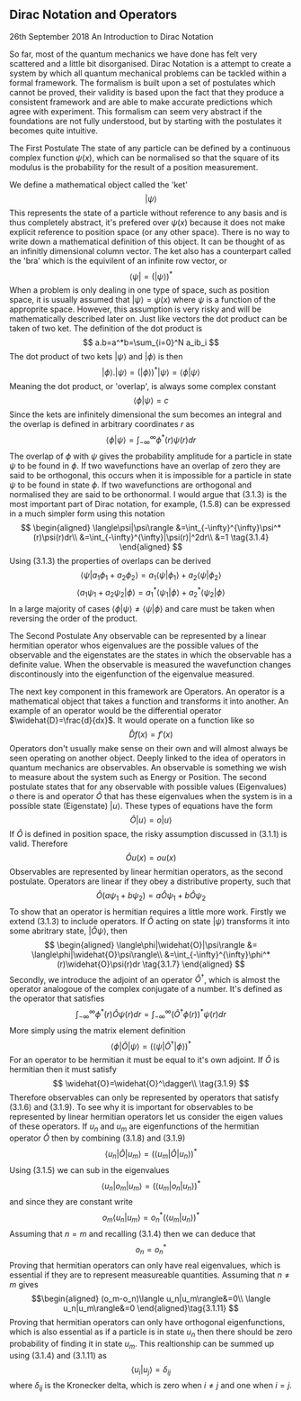 ## Dirac Notation and Operators
26th September 2018
An Introduction to Dirac Notation



So far, most of the quantum mechanics we have done has felt very scattered and a little bit disorganised. Dirac
Notation is a attempt to create a system by which all quantum mechanical problems can be tackled within a formal
framework. The formalism is built upon a set of postulates which cannot be proved, their validity is based upon the
fact that they produce a consistent framework and are able to make accurate predictions which agree with
experiment. This formalism can seem very abstract if the foundations are not fully understood, but by starting with
the postulates it becomes quite intuitive.

The First Postulate
The state of any particle can be defined by a continuous complex function $\psi(x)$, which can be normalised so that
the square of its modulus is the probability for the result of a position measurement. 


We define a mathematical object called the 'ket'
$$
|\psi\rangle
$$
This represents the state of a particle without reference to any basis and is thus completely abstract, it's prefered over $\psi(x)$ because it does not make explicit reference to position space (or any other space). There is no way to write down a mathematical definition of this object. It can be thought of as an infinitly dimensional column vector. The ket also has a counterpart called the 'bra' which is the equivilent of an infinite row vector, or
$$
\langle\psi|=\left(|\psi\rangle\right)^* \tag{3.1.1}
$$
When a problem is only dealing in one type of space, such as position space, it is usually assumed that $|\psi\rangle = \psi(x)$ where $\psi$ is a function of the approprite space. However, this assumption is very risky and will be mathematically described later on. 
Just like vectors the dot product can be taken of two ket. The definition of the dot product is
$$
a.b=a^*b=\sum_{i=0}^N a_ib_i
$$
The dot product of two kets $|\psi\rangle$ and $|\phi\rangle$ is then 
$$
|\phi\rangle.|\psi\rangle=\left(|\phi\rangle\right)^*|\psi\rangle=\langle\phi|\psi\rangle
$$
Meaning the dot product, or 'overlap', is always some complex constant
$$
\langle\phi|\psi\rangle = c\tag{3.1.2}
$$ 
Since the kets are infinitely dimensional the sum becomes an integral and the overlap is defined in arbitrary coordinates $r$ as
$$
\langle\phi|\psi\rangle =\int_{-\infty}^{\infty}\phi^*(r)\psi(r)dr \tag{3.1.3}
$$
The overlap of $\phi$ with $\psi$ gives the probability amplitude for a particle in state $\psi$ to be found in
$\phi$. If two wavefunctions have an overlap of zero they are said to be orthogonal, this occurs when it is
impossible for a particle in state $\psi$ to be found in state $\phi$. If two wavefunctions are orthogonal and
normalised they are said to be orthonormal.
I would argue that $(3.1.3)$ is the most important part of Dirac notation, for example, $(1.5.8)$ can be expressed in a much simpler form using this notation
$$
\begin{aligned}
\langle\psi|\psi\rangle &=\int_{-\infty}^{\infty}\psi^*(r)\psi(r)dr\\
&=\int_{-\infty}^{\infty}|\psi(r)|^2dr\\
&=1 \tag{3.1.4}
\end{aligned}
$$
Using $(3.1.3)$ the properties of overlaps can be derived
$$
\langle\psi|a_1\phi_1 + a_2\phi_2\rangle = a_1\langle\psi|\phi_1\rangle + a_2\langle\psi|\phi_2\rangle
$$
$$
\langle a_1\psi_1 + a_2\psi_2|\phi\rangle = a^*_1\langle\psi_1|\phi\rangle + a^*_2\langle\psi_2|\phi\rangle
$$
In a large majority of cases $\langle\phi|\psi\rangle \neq \langle\psi|\phi\rangle$ and care must be taken when
reversing the order of the product.

The Second Postulate
Any observable can be represented by a linear hermitian operator whos eigenvalues are the possible values of the
observable and the eigenstates are the states in which the observable has a definite value. When the observable
is measured the wavefunction changes discontinously into the eigenfunction of the eigenvalue measured. 

The next key component in this framework are Operators. An operator is a mathematical object that takes a function
and transforms it into another. An example of an operator would be the differential operator
$\widehat{D}=\frac{d}{dx}$. It would operate on a function like so
$$
\widehat{D}f(x)=f'(x)
$$
Operators don't usually make sense on their own and will almost always be seen operating on another object. Deeply
linked to the idea of operators in quantum mechanics are observables. An observable is something we wish to measure about the system
such as Energy or Position. The second postulate states that for any observable with possible values (Eigenvalues)
$o$ there is and operator $\widehat{O}$ that has these eigenvalues when the system is in a possible state (Eigenstate) $|u\rangle$. These
types of equations have the form
$$
\widehat{O}|u\rangle=o|u\rangle\tag{3.1.5}
$$
If $\widehat{O}$ is defined in position space, the risky assumption discussed in $(3.1.1)$ is valid. Therefore
$$
\widehat{O}u(x)=ou(x)
$$
Observables are represented by linear hermitian operators, as the second postulate. Operators are linear
if they obey a distributive property, such that
$$
\widehat{O}(a\psi_1+b\psi_2)=a\widehat{O}\psi_1+b\widehat{O}\psi_2\tag{3.1.6}
$$
To show that an operator is hermitian requires a little more work. Firstly we extend $(3.1.3)$ to include operators. If $\widehat{O}$ acting on state $|\psi\rangle$ transforms it into some abritrary state, $|\widehat{O}\psi\rangle$, then
$$
\begin{aligned}
\langle\phi|\widehat{O}|\psi\rangle &= \langle\phi|\widehat{O}\psi\rangle\\
&=\int_{-\infty}^{\infty}\phi^*(r)\widehat{O}\psi(r)dr \tag{3.1.7}
\end{aligned}
$$
Secondly, we introduce the adjoint of an operator $\widehat{O}^\dagger$, which is almost the operator analogoue of the complex conjugate of a number. It's defined as the operator that satisfies
$$
\int_{-\infty}^{\infty}\phi^*(r)\widehat{O}\psi(r)dr=\int_{-\infty}^{\infty}(\widehat{O}^\dagger\phi(r))^*\psi(r)dr
$$
More simply using the matrix element definition
$$
\langle\phi|\widehat{O}|\psi\rangle=(\langle\psi|\widehat{O}^\dagger|\phi\rangle)^*\tag{3.1.8}
$$
For an operator to be hermitian it must be equal to it's own adjoint. If $\widehat{O}$ is hermitian then it must
satisfy
$$
\widehat{O}=\widehat{O}^\dagger\\ \tag{3.1.9}
$$
Therefore observables can only be represented by operators that satisfy $(3.1.6)$ and $(3.1.9)$. To see why it is
important for observables to be represented by linear hermitian operators let us consider the eigen values of these
operators. If $u_n$ and $u_m$ are eigenfunctions of the hermitian operator $\widehat{O}$ then by combining $(3.1.8)$ and $(3.1.9)$
$$
\langle u_n|\widehat{O}|u_m\rangle=(\langle u_m|\widehat{O}|u_n\rangle)^*
$$
Using $(3.1.5)$ we can sub in the eigenvalues
$$
\langle u_n|o_m|u_m\rangle=(\langle u_m|o_n|u_n\rangle)^*
$$
and since they are constant write
$$
o_m\langle u_n|u_m\rangle=o_n^*(\langle u_m|u_n\rangle)^*
$$
Assuming that $n=m$ and recalling $(3.1.4)$ then we can deduce that
$$
o_n=o_n^*\tag{3.1.10}
$$
Proving that hermitian operators can only have real eigenvalues, which is essential if they are to represent
measureable quantities. Assuming that $n\neq m$ gives
$$\begin{aligned}
(o_m-o_n)\langle u_n|u_m\rangle&=0\\
\langle u_n|u_m\rangle&=0
\end{aligned}\tag{3.1.11}
$$
Proving that hermitian operators can only have orthogonal eigenfunctions, which is also essential as if a particle
is in state $u_n$ then there should be zero probability of finding it in state $u_m$. This realtionship can be summed up using $(3.1.4)$ and $(3.1.11)$ as
$$
\langle u_i|u_j\rangle = \delta_{ij}
$$
where $\delta_{ij}$ is the Kronecker delta, which is zero when $i\neq j$ and one when $i=j$.